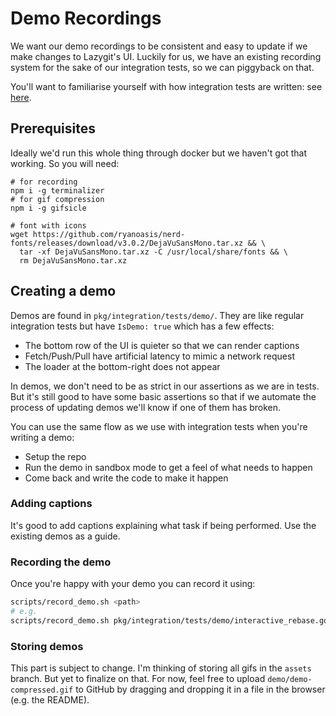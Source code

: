 # Demo Recordings

We want our demo recordings to be consistent and easy to update if we make changes to Lazygit's UI. Luckily for us, we have an existing recording system for the sake of our integration tests, so we can piggyback on that.

You'll want to familiarise yourself with how integration tests are written: see [here](../../pkg/integration/README.md).

## Prerequisites

Ideally we'd run this whole thing through docker but we haven't got that working. So you will need:
```
# for recording
npm i -g terminalizer
# for gif compression
npm i -g gifsicle

# font with icons
wget https://github.com/ryanoasis/nerd-fonts/releases/download/v3.0.2/DejaVuSansMono.tar.xz && \
  tar -xf DejaVuSansMono.tar.xz -C /usr/local/share/fonts && \
  rm DejaVuSansMono.tar.xz
```

## Creating a demo

Demos are found in `pkg/integration/tests/demo/`. They are like regular integration tests but have `IsDemo: true` which has a few effects:
* The bottom row of the UI is quieter so that we can render captions
* Fetch/Push/Pull have artificial latency to mimic a network request
* The loader at the bottom-right does not appear

In demos, we don't need to be as strict in our assertions as we are in tests. But it's still good to have some basic assertions so that if we automate the process of updating demos we'll know if one of them has broken.

You can use the same flow as we use with integration tests when you're writing a demo:
* Setup the repo
* Run the demo in sandbox mode to get a feel of what needs to happen
* Come back and write the code to make it happen

### Adding captions

It's good to add captions explaining what task if being performed. Use the existing demos as a guide.

### Recording the demo

Once you're happy with your demo you can record it using:
```sh
scripts/record_demo.sh <path>
# e.g.
scripts/record_demo.sh pkg/integration/tests/demo/interactive_rebase.go
```

### Storing demos

This part is subject to change. I'm thinking of storing all gifs in the `assets` branch. But yet to finalize on that.
For now, feel free to upload `demo/demo-compressed.gif` to GitHub by dragging and dropping it in a file in the browser (e.g. the README).
